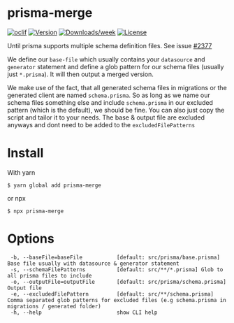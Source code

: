 prisma-merge
============

[![oclif](https://img.shields.io/badge/cli-oclif-brightgreen.svg)](https://oclif.io)
[![Version](https://img.shields.io/npm/v/prisma-merge.svg)](https://npmjs.org/package/prisma-merge)
[![Downloads/week](https://img.shields.io/npm/dw/prisma-merge.svg)](https://npmjs.org/package/prisma-merge)
[![License](https://img.shields.io/npm/l/prisma-merge.svg)](https://github.com/https://github.com/inside-labs/prisma-merge/prisma-merge/blob/master/package.json)

Until prisma supports multiple schema definition files. See issue [#2377](https://github.com/prisma/prisma/issues/2377#issuecomment-735387818)
 
We define our `base-file` which usually contains your `datasource` and `generator` statement and define a glob pattern for our schema files (usually just `*.prisma`).
It will then output a merged version. 

We make use of the fact, that all generated schema files in migrations or the generated 
client are named `schema.prisma`. So as long as  we name our schema files something else and include `schema.prisma` in 
our excluded pattern (which is the default), we should be fine. You can also just copy the script and tailor it to your needs. 
The base & output file are excluded anyways and dont need to be added to the `excludedFilePatterns`

# Install
With yarn
```shell script
$ yarn global add prisma-merge
```
or npx
```shell script
$ npx prisma-merge
```
# Options
 ```
  -b, --baseFile=baseFile           [default: src/prisma/base.prisma] Base file usually with datasource & generator statement
  -s, --schemaFilePatterns          [default: src/**/*.prisma] Glob to all prisma files to include
  -o, --outputFile=outputFile       [default: src/prisma/schema.prisma] Output file
  -e, --excludedFilePattern         [default: src/**/schema.prisma] Comma separated glob patterns for excluded files (e.g schema.prisma in migrations / generated folder)
  -h, --help                        show CLI help
```
